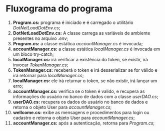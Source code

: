 # Fluxograma do programa

1. **Program.cs:** programa é iniciado e é carregado o utilitário _DotNetLoadDotEnv.cs_;
2. **DotNetLoadDotEnv.cs:** A classe carrega as variáveis de ambiente presentes no arquivo _.env_;
3. **Program.cs:** a classe estática _accountManager.cs_ é invocada;
4. **accountManager.cs:** a classe estática _localManager.cs_ é invocada em um bloco try-catch;
5. **localManager.cs:** irá verificar a existência do token, se existir, irá invocar _TokenManager.cs_;
6. **TokenManager.cs:** receberá o token e irá desserializar se for válido e irá retornar para _localManager.cs_;
7. **localManager.cs:** ele irá returnar o token, se não existir, irá lançar um erro;
8. **accountManager.cs:** verifica se o token é valido, e recupera as informações do usuário no banco de dados com a classe _userDAO.cs_;
9. **userDAO.cs:** recupera os dados do usuário no banco de dados e retorna o objeto User para _accountManager.cs_;
10. **wellcome.cs:** exibe as mensagens e procedimentos para login ou cadastro e retorna o objeto User para _accountManager.cs_;
11. **accountManager.cs:** após a autenticação, retorna para _Program.cs_;
